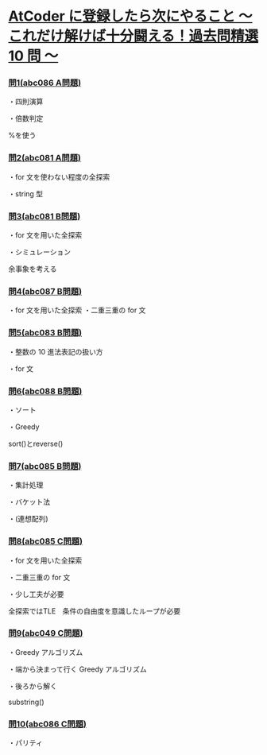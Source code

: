 # [AtCoder に登録したら次にやること ～ これだけ解けば十分闘える！過去問精選 10 問 ～](https://qiita.com/drken/items/fd4e5e3630d0f5859067)

### [問1(abc086 A問題)](https://atcoder.jp/contests/abc086/tasks/abc086_a)
・四則演算

・倍数判定　

%を使う

### [問2(abc081 A問題)](https://atcoder.jp/contests/abc081/tasks/abc081_a)
・for 文を使わない程度の全探索

・string 型

### [問3(abc081 B問題)](https://atcoder.jp/contests/abc081/tasks/abc081_b)
・for 文を用いた全探索

・シミュレーション

余事象を考える
### [問4(abc087 B問題)](https://atcoder.jp/contests/abc087/tasks/abc087_b)
・for 文を用いた全探索
・二重三重の for 文

### [問5(abc083 B問題)](https://atcoder.jp/contests/abc083/tasks/abc083_b)
・整数の 10 進法表記の扱い方

・for 文

### [問6(abc088 B問題)](https://atcoder.jp/contests/abc088/tasks/abc088_b)
・ソート

・Greedy

sort()とreverse()

### [問7(abc085 B問題)](https://atcoder.jp/contests/abc085/tasks/abc085_b)
・集計処理

・バケット法

・(連想配列)

### [問8(abc085 C問題)](https://atcoder.jp/contests/abc085/tasks/abc085_c)
・for 文を用いた全探索

・二重三重の for 文

・少し工夫が必要

全探索ではTLE　条件の自由度を意識したループが必要

### [問9(abc049 C問題)](https://atcoder.jp/contests/abc049/tasks/arc065_a)
・Greedy アルゴリズム

・端から決まって行く Greedy アルゴリズム

・後ろから解く

substring()

### [問10(abc086 C問題)](https://atcoder.jp/contests/abc086/tasks/arc089_a)
・パリティ
